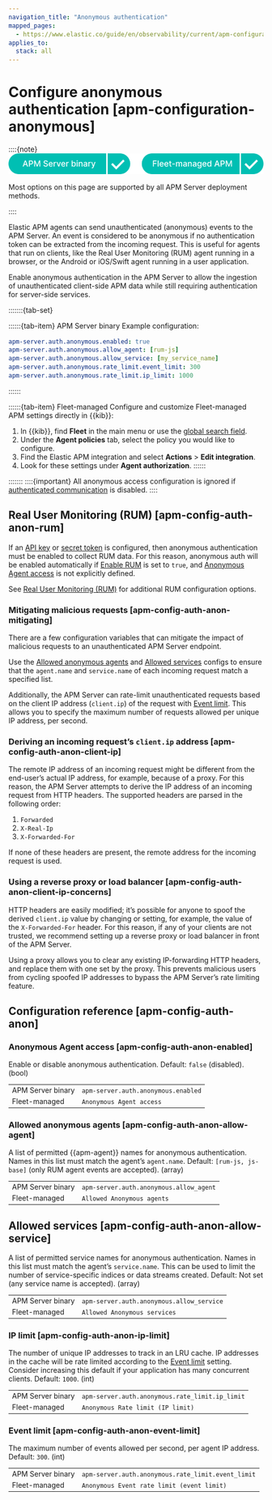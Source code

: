 ```yaml
---
navigation_title: "Anonymous authentication"
mapped_pages:
  - https://www.elastic.co/guide/en/observability/current/apm-configuration-anonymous.html
applies_to:
  stack: all
---
```




# Configure anonymous authentication [apm-configuration-anonymous]


::::{note}
![supported deployment methods](../../../images/observability-binary-yes-fm-yes.svg "")

Most options on this page are supported by all APM Server deployment methods.

::::


Elastic APM agents can send unauthenticated (anonymous) events to the APM Server. An event is considered to be anonymous if no authentication token can be extracted from the incoming request. This is useful for agents that run on clients, like the Real User Monitoring (RUM) agent running in a browser, or the Android or iOS/Swift agent running in a user application.

Enable anonymous authentication in the APM Server to allow the ingestion of unauthenticated client-side APM data while still requiring authentication for server-side services.

:::::::{tab-set}

::::::{tab-item} APM Server binary
Example configuration:

```yaml
apm-server.auth.anonymous.enabled: true
apm-server.auth.anonymous.allow_agent: [rum-js]
apm-server.auth.anonymous.allow_service: [my_service_name]
apm-server.auth.anonymous.rate_limit.event_limit: 300
apm-server.auth.anonymous.rate_limit.ip_limit: 1000
```
::::::

::::::{tab-item} Fleet-managed
Configure and customize Fleet-managed APM settings directly in {{kib}}:

1. In {{kib}}, find **Fleet** in the main menu or use the [global search field](/explore-analyze/find-and-organize/find-apps-and-objects.md).
2. Under the **Agent policies** tab, select the policy you would like to configure.
3. Find the Elastic APM integration and select **Actions** > **Edit integration**.
4. Look for these settings under **Agent authorization**.
::::::

:::::::
::::{important}
All anonymous access configuration is ignored if [authenticated communication](secure-communication-with-apm-agents.md) is disabled.
::::



## Real User Monitoring (RUM) [apm-config-auth-anon-rum]

If an [API key](api-keys.md) or [secret token](secret-token.md) is configured, then anonymous authentication must be enabled to collect RUM data. For this reason, anonymous auth will be enabled automatically if [Enable RUM](configure-real-user-monitoring-rum.md#apm-rum-enable) is set to `true`, and [Anonymous Agent access](#apm-config-auth-anon-enabled) is not explicitly defined.

See [Real User Monitoring (RUM)](configure-real-user-monitoring-rum.md) for additional RUM configuration options.


### Mitigating malicious requests [apm-config-auth-anon-mitigating]

There are a few configuration variables that can mitigate the impact of malicious requests to an unauthenticated APM Server endpoint.

Use the [Allowed anonymous agents](#apm-config-auth-anon-allow-agent) and [Allowed services](#apm-config-auth-anon-allow-service) configs to ensure that the `agent.name` and `service.name` of each incoming request match a specified list.

Additionally, the APM Server can rate-limit unauthenticated requests based on the client IP address (`client.ip`) of the request with [Event limit](#apm-config-auth-anon-event-limit). This allows you to specify the maximum number of requests allowed per unique IP address, per second.


### Deriving an incoming request’s `client.ip` address [apm-config-auth-anon-client-ip]

The remote IP address of an incoming request might be different from the end-user’s actual IP address, for example, because of a proxy. For this reason, the APM Server attempts to derive the IP address of an incoming request from HTTP headers. The supported headers are parsed in the following order:

1. `Forwarded`
2. `X-Real-Ip`
3. `X-Forwarded-For`

If none of these headers are present, the remote address for the incoming request is used.


### Using a reverse proxy or load balancer [apm-config-auth-anon-client-ip-concerns]

HTTP headers are easily modified; it’s possible for anyone to spoof the derived `client.ip` value by changing or setting, for example, the value of the `X-Forwarded-For` header. For this reason, if any of your clients are not trusted, we recommend setting up a reverse proxy or load balancer in front of the APM Server.

Using a proxy allows you to clear any existing IP-forwarding HTTP headers, and replace them with one set by the proxy. This prevents malicious users from cycling spoofed IP addresses to bypass the APM Server’s rate limiting feature.


## Configuration reference [apm-config-auth-anon]


### Anonymous Agent access [apm-config-auth-anon-enabled]

Enable or disable anonymous authentication. Default: `false` (disabled). (bool)

|     |     |
| --- | --- |
| APM Server binary | `apm-server.auth.anonymous.enabled` |
| Fleet-managed | `Anonymous Agent access` |


### Allowed anonymous agents [apm-config-auth-anon-allow-agent]

A list of permitted {{apm-agent}} names for anonymous authentication. Names in this list must match the agent’s `agent.name`. Default: `[rum-js, js-base]` (only RUM agent events are accepted). (array)

|     |     |
| --- | --- |
| APM Server binary | `apm-server.auth.anonymous.allow_agent` |
| Fleet-managed | `Allowed Anonymous agents` |


## Allowed services [apm-config-auth-anon-allow-service]

A list of permitted service names for anonymous authentication. Names in this list must match the agent’s `service.name`. This can be used to limit the number of service-specific indices or data streams created. Default: Not set (any service name is accepted). (array)

|     |     |
| --- | --- |
| APM Server binary | `apm-server.auth.anonymous.allow_service` |
| Fleet-managed | `Allowed Anonymous services` |


### IP limit [apm-config-auth-anon-ip-limit]

The number of unique IP addresses to track in an LRU cache. IP addresses in the cache will be rate limited according to the [Event limit](#apm-config-auth-anon-event-limit) setting. Consider increasing this default if your application has many concurrent clients. Default: `1000`. (int)

|     |     |
| --- | --- |
| APM Server binary | `apm-server.auth.anonymous.rate_limit.ip_limit` |
| Fleet-managed | `Anonymous Rate limit (IP limit)` |


### Event limit [apm-config-auth-anon-event-limit]

The maximum number of events allowed per second, per agent IP address. Default: `300`. (int)

|     |     |
| --- | --- |
| APM Server binary | `apm-server.auth.anonymous.rate_limit.event_limit` |
| Fleet-managed | `Anonymous Event rate limit (event limit)` |
